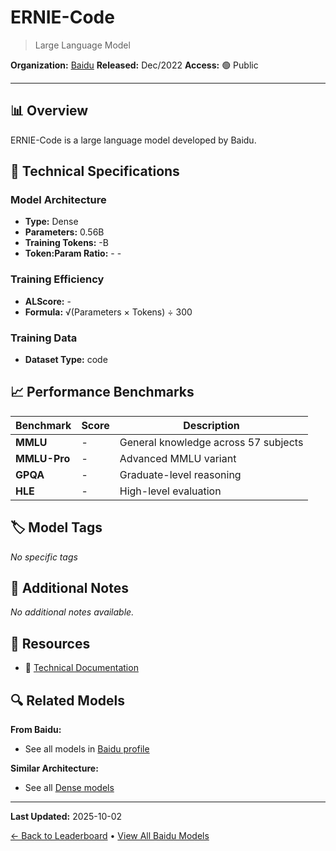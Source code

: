 # ERNIE-Code

> Large Language Model

**Organization:** [Baidu](../../labs/baidu.md)
**Released:** Dec/2022
**Access:** 🟢 Public

---

## 📊 Overview

ERNIE-Code is a large language model developed by Baidu.

## 🔧 Technical Specifications

### Model Architecture
- **Type:** Dense
- **Parameters:** 0.56B
- **Training Tokens:** -B
- **Token:Param Ratio:** - -

### Training Efficiency
- **ALScore:** -
- **Formula:** √(Parameters × Tokens) ÷ 300

### Training Data
- **Dataset Type:** code

## 📈 Performance Benchmarks

| Benchmark | Score | Description |
|-----------|-------|-------------|
| **MMLU** | - | General knowledge across 57 subjects |
| **MMLU-Pro** | - | Advanced MMLU variant |
| **GPQA** | - | Graduate-level reasoning |
| **HLE** | - | High-level evaluation |

## 🏷️ Model Tags

_No specific tags_

## 📝 Additional Notes

_No additional notes available._

## 🔗 Resources

- 📄 [Technical Documentation](https://arxiv.org/abs/2212.06742#baidu)

## 🔍 Related Models

**From Baidu:**
- See all models in [Baidu profile](../../labs/baidu.md)

**Similar Architecture:**
- See all [Dense models](../../architectures/dense.md)

---

**Last Updated:** 2025-10-02

[← Back to Leaderboard](../../README.md) • [View All Baidu Models](../../labs/baidu.md)

